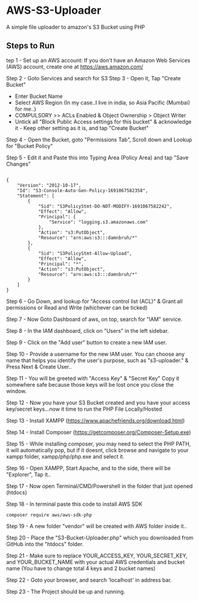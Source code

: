 
# AWS-S3-Uploader

A simple file uploader to amazon's S3 Bucket using PHP

## Steps to Run

tep 1 - Set up an AWS account: If you don't have an Amazon Web Services (AWS) account, create one at https://aws.amazon.com/

Step 2 - Goto Services and search for S3
Step 3 - Open it, Tap "Create Bucket"
- Enter Bucket Name
- Select AWS Region (In my case..I live in india, so Asia Pacific (Mumbai) for me..)
- COMPULSORY >> ACLs Enabled & Object Ownership > Object Writer
- Untick all "Block Public Access settings for this bucket" & acknowledge it - Keep other setting as it is, and tap "Create Bucket"

Step 4 - Open the Bucket, goto "Permissions Tab", Scroll down and Lookup for "Bucket Policy"

Step 5 - Edit it and Paste this into Typing Area (Policy Area) and tap "Save Changes"




```

{
    "Version": "2012-10-17",
    "Id": "S3-Console-Auto-Gen-Policy-1691067582358",
    "Statement": [
        {
            "Sid": "S3PolicyStmt-DO-NOT-MODIFY-1691067582242",
            "Effect": "Allow",
            "Principal": {
                "Service": "logging.s3.amazonaws.com"
            },
            "Action": "s3:PutObject",
            "Resource": "arn:aws:s3:::damnbruh/*"
        },
        {
            "Sid": "S3PolicyStmt-Allow-Upload",
            "Effect": "Allow",
            "Principal": "*",
            "Action": "s3:PutObject",
            "Resource": "arn:aws:s3:::damnbruh/*"
        }
    ]
}

```
Step 6 - Go Down, and lookup for "Access control list (ACL)" & Grant all permissions or Read and Write (whichever can be ticked)

Step 7 - Now Goto Dashboard of aws, on top, search for "IAM" service.

Step 8 - In the IAM dashboard, click on "Users" in the left sidebar.

Step 9 - Click on the "Add user" button to create a new IAM user.

Step 10 - Provide a username for the new IAM user.
You can choose any name that helps you identify the user's purpose, such as "s3-uploader." & Press Next & Create User..

Step 11 - You will be greeted with "Access Key" & "Secret Key"
Copy it somewhere safe because those keys will be lost once you close the window.

Step 12 - Now you have your S3 Bucket created and you have your access key/secret keys...now it time to run the PHP File Locally/Hosted

Step 13 - Install XAMPP (https://www.apachefriends.org/download.html)

Step 14 - Install Composer (https://getcomposer.org/Composer-Setup.exe)

Step 15 - While installing composer, you may need to select the PHP PATH, it will automatically pop, but if it doesnt, click browse and navigate to your xampp folder, xampp/php/php.exe and select it.

Step 16 - Open XAMPP, Start Apache, and to the side, there will be "Explorer", Tap it..

Step 17 - Now open Terminal/CMD/Powershell in the folder that just opened (htdocs)

Step 18 - In terminal paste this code to install AWS SDK
```
composer require aws/aws-sdk-php
```
Step 19 - A new folder "vendor" will be created with AWS folder inside it..

Step 20 - Place the "S3-Bucket-Uploader.php" which you downloaded from GitHub into the "htdocs" folder.

Step 21 - Make sure to replace YOUR_ACCESS_KEY, YOUR_SECRET_KEY, and YOUR_BUCKET_NAME with your actual AWS credentials and bucket name (You have to change total 4 keys and 2 bucket names)

Step 22 - Goto your browser, and search 'localhost' in address bar.

Step 23 - The Project should be up and running.
